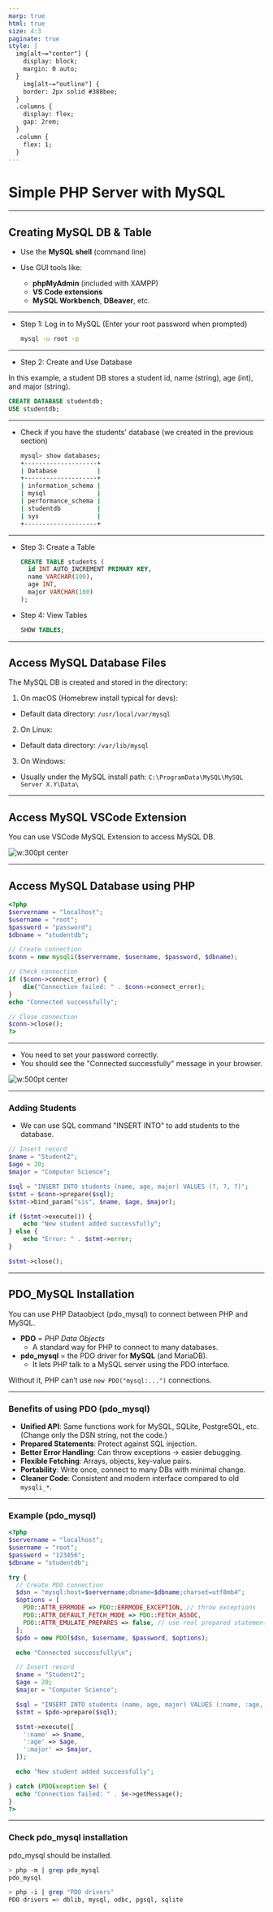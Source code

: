 ```yaml
---
marp: true
html: true
size: 4:3
paginate: true
style: |
  img[alt~="center"] {
    display: block;
    margin: 0 auto;
  }
    img[alt~="outline"] {
    border: 2px solid #388bee;
  }
  .columns {
    display: flex;
    gap: 2rem;
  }
  .column {
    flex: 1;
  }
---
```


<!-- _class: frontpage -->
<!-- _paginate: skip -->
# Simple PHP Server with MySQL

---

## Creating MySQL DB & Table

- Use the **MySQL shell** (command line)
- Use GUI tools like:

  - **phpMyAdmin** (included with XAMPP)
  - **VS Code extensions**
  - **MySQL Workbench**, **DBeaver**, etc.

---

- Step 1: Log in to MySQL (Enter your root password when prompted)

   ```bash
   mysql -u root -p
   ```

---

- Step 2: Create and Use Database

In this example, a student DB stores a student id, name (string), age (int), and major (string).

   ```sql
   CREATE DATABASE studentdb;
   USE studentdb;
   ```

---

- Check if you have the students' database (we created in the previous section)

   ```bash
   mysql> show databases;
   +--------------------+
   | Database           |
   +--------------------+
   | information_schema |
   | mysql              |
   | performance_schema |
   | studentdb          |
   | sys                |
   +--------------------+
   ```

---

- Step 3: Create a Table

   ```sql
   CREATE TABLE students (
     id INT AUTO_INCREMENT PRIMARY KEY,
     name VARCHAR(100),
     age INT,
     major VARCHAR(100)
   );
   ```

- Step 4: View Tables

   ```sql
   SHOW TABLES;
   ```

---

## Access MySQL Database Files 

The MySQL DB is created and stored in the directory:

1. On macOS (Homebrew install typical for devs):

- Default data directory: `/usr/local/var/mysql`

2. On Linux:

- Default data directory: `/var/lib/mysql`

3. On Windows:

- Usually under the MySQL install path: `C:\ProgramData\MySQL\MySQL Server X.Y\Data\`

---

## Access MySQL VSCode Extension

You can use VSCode MySQL Extension to access MySQL DB.


![w:300pt center](./pic/vsc.png)

---

## Access MySQL Database using PHP

```php
<?php
$servername = "localhost";
$username = "root";
$password = "password";
$dbname = "studentdb";

// Create connection
$conn = new mysqli($servername, $username, $password, $dbname);

// Check connection
if ($conn->connect_error) {
    die("Connection failed: " . $conn->connect_error);
}
echo "Connected successfully";

// Close connection
$conn->close();
?>
```

---

- You need to set your password correctly.
- You should see the "Connected successfully" message in your browser.

![w:500pt center](./pic/screen.png)

---

### Adding Students

- We can use SQL command "INSERT INTO" to add students to the database.

```php
// Insert record
$name = "Student2";
$age = 20;
$major = "Computer Science";

$sql = "INSERT INTO students (name, age, major) VALUES (?, ?, ?)";
$stmt = $conn->prepare($sql);
$stmt->bind_param("sis", $name, $age, $major);

if ($stmt->execute()) {
    echo "New student added successfully";
} else {
    echo "Error: " . $stmt->error;
}

$stmt->close();
```

---

## PDO_MySQL Installation

You can use PHP Dataobject (pdo_mysql) to connect between PHP and MySQL.

- **PDO** = *PHP Data Objects*  
  - A standard way for PHP to connect to many databases.  
- **pdo_mysql** = the PDO driver for **MySQL** (and MariaDB).  
  - It lets PHP talk to a MySQL server using the PDO interface.  

Without it, PHP can’t use `new PDO("mysql:...")` connections.

---

### Benefits of using **PDO (pdo_mysql)**

- **Unified API**: Same functions work for MySQL, SQLite, PostgreSQL, etc.  
  (Change only the DSN string, not the code.)  
- **Prepared Statements**: Protect against SQL injection.  
- **Better Error Handling**: Can throw exceptions → easier debugging.  
- **Flexible Fetching**: Arrays, objects, key-value pairs.  
- **Portability**: Write once, connect to many DBs with minimal change.  
- **Cleaner Code**: Consistent and modern interface compared to old `mysqli_*`.  

---

### Example (pdo_mysql)

```php
<?php
$servername = "localhost";
$username = "root";
$password = "123456";
$dbname = "studentdb";

try {
  // Create PDO connection
  $dsn = "mysql:host=$servername;dbname=$dbname;charset=utf8mb4";
  $options = [
    PDO::ATTR_ERRMODE => PDO::ERRMODE_EXCEPTION, // throw exceptions
    PDO::ATTR_DEFAULT_FETCH_MODE => PDO::FETCH_ASSOC,
    PDO::ATTR_EMULATE_PREPARES => false, // use real prepared statements
  ];
  $pdo = new PDO($dsn, $username, $password, $options);

  echo "Connected successfully\n";

  // Insert record
  $name = "Student2";
  $age = 20;
  $major = "Computer Science";

  $sql = "INSERT INTO students (name, age, major) VALUES (:name, :age, :major)";
  $stmt = $pdo->prepare($sql);

  $stmt->execute([
    ':name' => $name,
    ':age' => $age,
    ':major' => $major,
  ]);

  echo "New student added successfully";

} catch (PDOException $e) {
  echo "Connection failed: " . $e->getMessage();
}
?>
```

---

### Check pdo_mysql installation

pdo_mysql should be installed.

```bash
> php -m | grep pdo_mysql
pdo_mysql

> php -i | grep "PDO drivers"
PDO drivers => dblib, mysql, odbc, pgsql, sqlite
```
